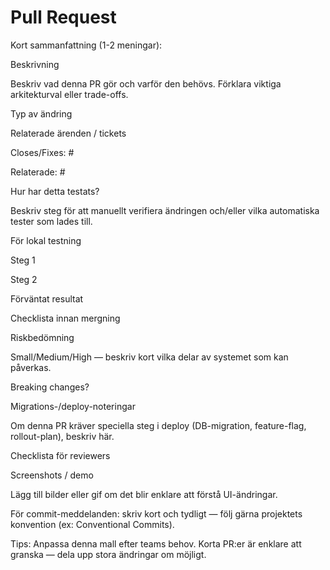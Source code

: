 # Pull Request

Kort sammanfattning (1-2 meningar):

Beskrivning

Beskriv vad denna PR gör och varför den behövs. Förklara viktiga arkitekturval eller trade-offs.

Typ av ändring




Relaterade ärenden / tickets

Closes/Fixes: #

Relaterade: #

Hur har detta testats?

Beskriv steg för att manuellt verifiera ändringen och/eller vilka automatiska tester som lades till.

För lokal testning

Steg 1

Steg 2

Förväntat resultat

Checklista innan mergning




Riskbedömning

Small/Medium/High — beskriv kort vilka delar av systemet som kan påverkas.

Breaking changes?




Migrations-/deploy-noteringar

Om denna PR kräver speciella steg i deploy (DB-migration, feature-flag, rollout-plan), beskriv här.

Checklista för reviewers




Screenshots / demo

Lägg till bilder eller gif om det blir enklare att förstå UI-ändringar.

För commit-meddelanden: skriv kort och tydligt — följ gärna projektets konvention (ex: Conventional Commits).

Tips: Anpassa denna mall efter teams behov. Korta PR:er är enklare att granska — dela upp stora ändringar om möjligt.
